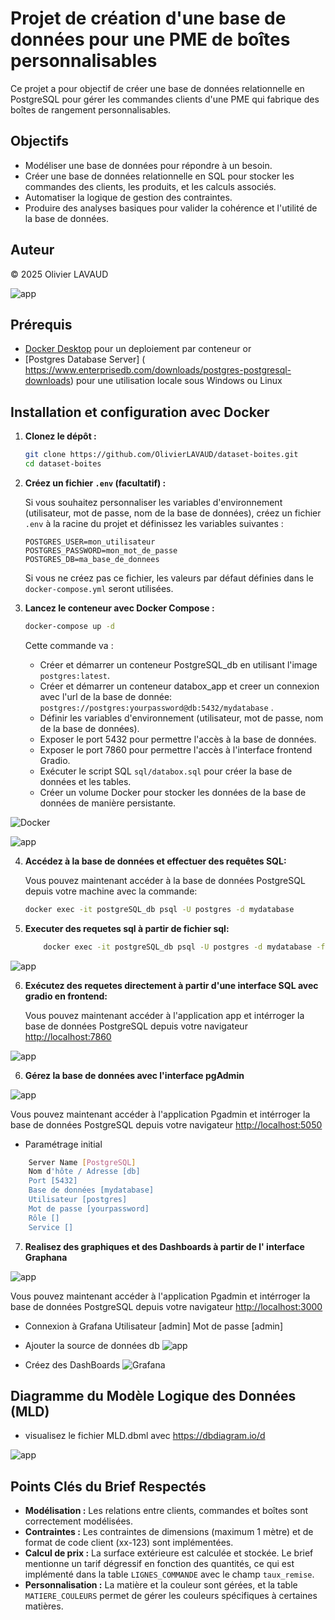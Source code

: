 # Projet de création d'une base de données pour une PME de boîtes personnalisables

Ce projet a pour objectif de créer une base de données relationnelle en PostgreSQL pour gérer les commandes clients d'une PME qui fabrique des boîtes de rangement personnalisables.

## Objectifs

*   Modéliser une base de données pour répondre à un besoin.
*   Créer une base de données relationnelle en SQL pour stocker les commandes des clients, les produits, et les calculs associés.
*   Automatiser la logique de gestion des contraintes.
*   Produire des analyses basiques pour valider la cohérence et l'utilité de la base de données.

## Auteur

© 2025 Olivier LAVAUD

![app](images/image.png)

## Prérequis

*   [Docker Desktop](https://www.docker.com/products/docker-desktop/) pour un deploiement par conteneur
or 
*   [Postgres Database Server] ( https://www.enterprisedb.com/downloads/postgres-postgresql-downloads) pour une utilisation locale sous Windows ou Linux

## Installation et configuration avec Docker


1.  **Clonez le dépôt :**

    ```bash
    git clone https://github.com/OlivierLAVAUD/dataset-boites.git
    cd dataset-boites
    ```

2.  **Créez un fichier `.env` (facultatif) :**

    Si vous souhaitez personnaliser les variables d'environnement (utilisateur, mot de passe, nom de la base de données), créez un fichier `.env` à la racine du projet et définissez les variables suivantes :

    ```
    POSTGRES_USER=mon_utilisateur
    POSTGRES_PASSWORD=mon_mot_de_passe
    POSTGRES_DB=ma_base_de_donnees
    ```

    Si vous ne créez pas ce fichier, les valeurs par défaut définies dans le `docker-compose.yml` seront utilisées.

3.  **Lancez le conteneur avec Docker Compose :**

    ```bash
    docker-compose up -d
    ```
    Cette commande va :

    *   Créer et démarrer un conteneur PostgreSQL_db en utilisant l'image `postgres:latest`.
    *   Créer et démarrer un conteneur databox_app et creer un connexion avec l'url de la base de donnée: `postgres://postgres:yourpassword@db:5432/mydatabase` .
    *   Définir les variables d'environnement (utilisateur, mot de passe, nom de la base de données).
    *   Exposer le port 5432 pour permettre l'accès à la base de données.
    *   Exposer le port 7860 pour permettre l'accès à l'interface frontend Gradio.
    *   Exécuter le script SQL `sql/databox.sql` pour créer la base de données et les tables.
    *   Créer un volume Docker pour stocker les données de la base de données de manière persistante.

![Docker](images/image2.png)

![app](images/image5.png)

4.  **Accédez à la base de données et effectuer des requêtes SQL:**

    Vous pouvez maintenant accéder à la base de données PostgreSQL depuis votre machine avec la commande:
    ```bash
    docker exec -it postgreSQL_db psql -U postgres -d mydatabase
    ```

5.  **Executer des requetes sql à partir de fichier sql:**
    ```bash
        docker exec -it postgreSQL_db psql -U postgres -d mydatabase -f docker-entrypoint-initdb.d/databox.sql
    ```
![app](images/image3.png)

6. **Exécutez des requetes directement à partir d'une interface SQL avec gradio en frontend:**

    Vous pouvez maintenant accéder à l'application app et intérroger la base de données PostgreSQL depuis votre navigateur [http://localhost:7860](http://localhost:7860/)

![app](images/image4.png)

6. **Gérez la base de données avec l'interface pgAdmin**

![app](images/image7.png)

  Vous pouvez maintenant accéder à l'application Pgadmin et intérroger la base de données PostgreSQL depuis votre navigateur [http://localhost:5050](http://localhost:5050/)

- Paramétrage initial
```bash
    Server Name [PostgreSQL]
    Nom d'hôte / Adresse [db] 
    Port [5432]
    Base de données [mydatabase]
    Utilisateur [postgres]
    Mot de passe [yourpassword]
    Rôle []
    Service []
```


7. **Realisez des graphiques et des Dashboards à partir de l' interface Graphana**

![app](images/image9.png)

  Vous pouvez maintenant accéder à l'application Pgadmin et intérroger la base de données PostgreSQL depuis votre navigateur [http://localhost:3000](http://localhost:3000)

- Connexion à Grafana
    Utilisateur [admin]
    Mot de passe [admin]

- Ajouter la source de données db
![app](images/image12.png)

- Créez des DashBoards
![Grafana](images/image13.png)


## Diagramme du Modèle Logique des Données (MLD)

* visualisez le fichier MLD.dbml avec https://dbdiagram.io/d

![app](images/image.png)


## Points Clés du Brief Respectés

*   **Modélisation :** Les relations entre clients, commandes et boîtes sont correctement modélisées.
*   **Contraintes :** Les contraintes de dimensions (maximum 1 mètre) et de format de code client (xx-123) sont implémentées.
*   **Calcul de prix :** La surface extérieure est calculée et stockée. Le brief mentionne un tarif dégressif en fonction des quantités, ce qui est implémenté dans la table `LIGNES_COMMANDE` avec le champ `taux_remise`.
*   **Personnalisation :** La matière et la couleur sont gérées, et la table `MATIERE_COULEURS` permet de gérer les couleurs spécifiques à certaines matières.



